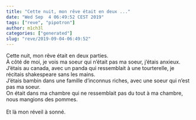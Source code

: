 ```yaml
---
title: "Cette nuit, mon rêve était en deux ..."
date: "Wed Sep  4 06:49:52 CEST 2019"
tags: ["reve", "pipotron"]
author: m1ch3l
categories: ["generated"]
slug: "reve/2019-09-04-06:49:52"
---
```


Cette nuit, mon rêve était en deux parties.<br>
À côté de moi, je vois ma soeur qui n’était pas ma soeur, j’étais anxieux.<br>
J’étais au canada, avec un panda qui ressemblait à une tourterelle, je récitais shakespeare sans les mains.<br>
J’étais bambin dans une famille d’inconnus riches, avec une soeur qui n’est pas ma soeur.<br>
On était dans ma chambre qui ne ressemblait pas du tout à ma chambre, nous mangions des pommes.<br>
<br>
Et là mon réveil à sonné.<br>
<br>
